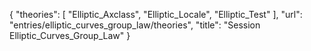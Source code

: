 {
    "theories": [
        "Elliptic_Axclass",
        "Elliptic_Locale",
        "Elliptic_Test"
    ],
    "url": "entries/elliptic_curves_group_law/theories",
    "title": "Session Elliptic_Curves_Group_Law"
}